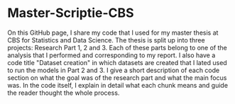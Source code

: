 # Master-Scriptie-CBS
On this GitHub page, I share my code that I used for my master thesis at CBS for Statistics and Data Science. The thesis is split up into three projects: Research Part 1, 2 and 3. Each of these parts belong to one of the analysis that I performed and corresponding to my report. I also have a code title "Dataset creation" in which datasets are created that I lated used to run the models in Part 2 and 3. 
I give a short description of each code section on what the goal was of the research part and what the main focus was. In the code itself, I explain in detail what each chunk means and guide the reader thought the whole process. 


